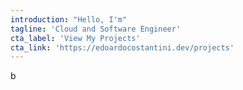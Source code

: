 ```yaml
---
introduction: "Hello, I'm"
tagline: 'Cloud and Software Engineer'
cta_label: 'View My Projects'
cta_link: 'https://edoardocostantini.dev/projects'
---
```


b